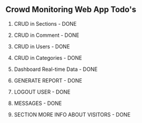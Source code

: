 ## Crowd Monitoring Web App Todo's

1. CRUD in Sections - DONE
2. CRUD in Comment - DONE
3. CRUD in Users - DONE
4. CRUD in Categories - DONE
5. Dashboard Real-time Data - DONE
8. GENERATE REPORT - DONE
9. LOGOUT USER - DONE
6. MESSAGES - DONE





7. SECTION MORE INFO ABOUT VISITORS - DONE
